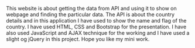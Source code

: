  This website is about getting the data from API and using it to show on webpage and finding the particular data. The API is about the country details and in this application I have used to show the name and flag of the country. I have used HTML, CSS and Bootstrap for the presentation. I have also used JavaScript and AJAX technique for the working and I have used a slight og jQuery in this project. Hope you like my mini work.
